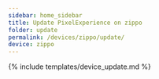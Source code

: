 ```yaml
---
sidebar: home_sidebar
title: Update PixelExperience on zippo
folder: update
permalink: /devices/zippo/update/
device: zippo
---
```

{% include templates/device_update.md %}

